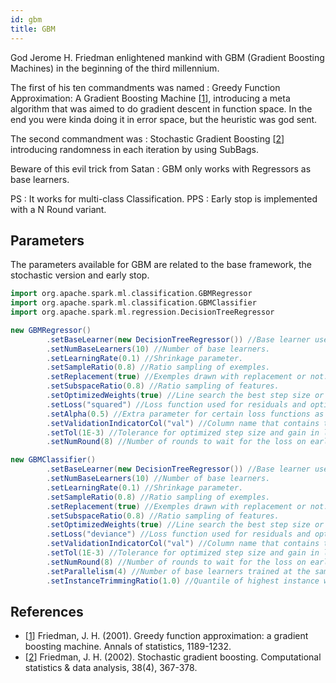 ```yaml
---
id: gbm
title: GBM
---
```


God Jerome H. Friedman enlightened mankind with GBM (Gradient Boosting Machines) in the beginning of the third millennium.

The first of his ten commandments was named : Greedy Function Approximation: A Gradient Boosting Machine [[1](#references)], introducing a meta algorithm that was aimed to do gradient descent in function space. In the end you were kinda doing it in error space, but the heuristic was god sent.

The second commandment was : Stochastic Gradient Boosting [[2](#references)] introducing randomness in each iteration by using SubBags.

Beware of this evil trick from Satan : GBM only works with Regressors as base learners.

PS : It works for multi-class Classification.
PPS : Early stop is implemented with a N Round variant.

## Parameters

The parameters available for GBM are related to the base framework, the stochastic version and early stop.

```scala
import org.apache.spark.ml.classification.GBMRegressor
import org.apache.spark.ml.classification.GBMClassifier
import org.apache.spark.ml.regression.DecisionTreeRegressor

new GBMRegressor()
        .setBaseLearner(new DecisionTreeRegressor()) //Base learner used by the meta-estimator.
        .setNumBaseLearners(10) //Number of base learners.
        .setLearningRate(0.1) //Shrinkage parameter.
        .setSampleRatio(0.8) //Ratio sampling of exemples.
        .setReplacement(true) //Exemples drawn with replacement or not.
        .setSubspaceRatio(0.8) //Ratio sampling of features.
        .setOptimizedWeights(true) //Line search the best step size or use 1.0 instead.
        .setLoss("squared") //Loss function used for residuals and optimized step size.
        .setAlpha(0.5) //Extra parameter for certain loss functions as quantile or huber.
        .setValidationIndicatorCol("val") //Column name that contains true or false for the early stop data set.
        .setTol(1E-3) //Tolerance for optimized step size and gain in loss on early stop set.
        .setNumRound(8) //Number of rounds to wait for the loss on early stop set to decrease.

new GBMClassifier()
        .setBaseLearner(new DecisionTreeRegressor()) //Base learner used by the meta-estimator.
        .setNumBaseLearners(10) //Number of base learners.
        .setLearningRate(0.1) //Shrinkage parameter.
        .setSampleRatio(0.8) //Ratio sampling of exemples.
        .setReplacement(true) //Exemples drawn with replacement or not.
        .setSubspaceRatio(0.8) //Ratio sampling of features.
        .setOptimizedWeights(true) //Line search the best step size or use 1.0 instead.
        .setLoss("deviance") //Loss function used for residuals and optimized step size.
        .setValidationIndicatorCol("val") //Column name that contains true or false for the early stop data set.
        .setTol(1E-3) //Tolerance for optimized step size and gain in loss on early stop set.
        .setNumRound(8) //Number of rounds to wait for the loss on early stop set to decrease.
        .setParallelism(4) //Number of base learners trained at the same time. Should be at most the number of classes.
        .setInstanceTrimmingRatio(1.0) //Quantile of highest instance weights kept each round.
```

## References

 * [[1](https://statweb.stanford.edu/~jhf/ftp/trebst.pdf)] Friedman, J. H. (2001). Greedy function approximation: a gradient boosting machine. Annals of statistics, 1189-1232.
 * [[2](https://astro.temple.edu/~msobel/courses_files/StochasticBoosting(gradient).pdf)] Friedman, J. H. (2002). Stochastic gradient boosting. Computational statistics & data analysis, 38(4), 367-378.
